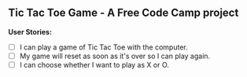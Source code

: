 ## Tic Tac Toe Game -  A Free Code Camp project

**User Stories:**
- [ ] I can play a game of Tic Tac Toe with the computer.
- [ ] My game will reset as soon as it's over so I can play again.
- [ ] I can choose whether I want to play as X or O.
